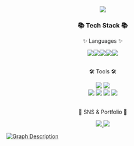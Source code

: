 <div align=center>
	<img src="https://capsule-render.vercel.app/api?type=waving&color=auto&height=150&section=header&text=Junsoo's%20Github!&fontSize=37" />	
</div>
<div align=center>
	<h3>📚 Tech Stack 📚</h3>
	<p>✨ Languages ✨</p>
</div>

<div align=center>
<img src="https://img.shields.io/badge/python-3776AB?style=flat&logo=python&logoColor=white"/><img src="https://img.shields.io/badge/cplusplus-00599C?style=flat&logo=cplusplus&logoColor=white"/><img src="https://img.shields.io/badge/Java-007396?style=flat&logo=OpenJDK&logoColor=white"/><img src="https://img.shields.io/badge/nodejs-339933?style=flat&logo=cplusplus&logoColor=white"/><img src="https://img.shields.io/badge/javascript-F7DF1E?style=flat&logo=cplusplus&logoColor=white"/>
</div>
<br>
<div align=center>
	<p>🛠 Tools 🛠</p>
</div>
<div align=center>
	<img src="https://img.shields.io/badge/IntelliJ%20IDEAE-000000?style=flat&logo=EclipseIDE&logoColor=white" />
	<img src="https://img.shields.io/badge/Visual%20Studio%20Code-007ACC?style=flat&logo=VisualStudioCode&logoColor=white" />
	<br>
  	<img src="https://img.shields.io/badge/Eclipse%20IDE-2C2255?style=flat&logo=EclipseIDE&logoColor=white" />
	<img src="https://img.shields.io/badge/GitHub-181717?style=flat&logo=GitHub&logoColor=white" />
  	<img src="https://img.shields.io/badge/Git-F05032?style=flat&logo=Git&logoColor=white" />
  	<img src="https://img.shields.io/badge/Anaconda-44A833?style=flat&logo=anaconda&logoColor=white" />
</div>
<br>
<div align=center>
	<p>🎨 SNS & Portfolio 🎨</p>
</div>
<div align=center>
<a href="https://numerous-mandrill-43b.notion.site/UMC-5th-9e3074d12b3c4e9091252c91b4d59b90?pvs=4" target="_blank"><img src="https://img.shields.io/badge/notion-000000?style=flat&logo=OpenJDK&logoColor=white"/>
	<img src="https://img.shields.io/badge/Discord-5865F2?style=flat&logo=Discord&logoColor=white" />
</div>

 
<!--
**elephant0302/elephant0302** is a ✨ _special_ ✨ repository because its `README.md` (this file) appears on your GitHub profile.

Here are some ideas to get you started:

- 🔭 I’m currently working on ...
- 🌱 I’m currently learning ...
- 👯 I’m looking to collaborate on ...
- 🤔 I’m looking for help with ...x
- 💬 Ask me about ...
- 📫 How to reach me: ...
- 😄 Pronouns: ...
- ⚡ Fun fact: ...
-->
![Graph Description](https://repository-link/image.png)
